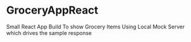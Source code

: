 # GroceryAppReact
Small React App Build To show Grocery Items Using Local Mock Server which drives the sample response
